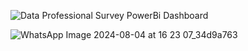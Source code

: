 ![Data Professional Survey PowerBi Dashboard](https://github.com/user-attachments/assets/a1c5df2a-0506-418a-8420-db483ea371bb)

![WhatsApp Image 2024-08-04 at 16 23 07_34d9a763](https://github.com/user-attachments/assets/c4c03734-479a-484c-be5d-193f2b360eb8)
